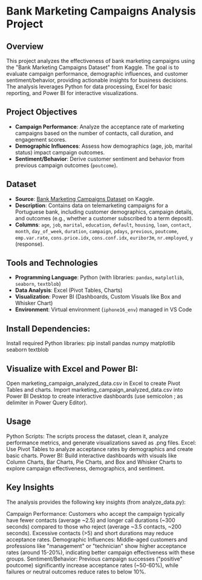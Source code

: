 # Bank Marketing Campaigns Analysis Project

## Overview
This project analyzes the effectiveness of bank marketing campaigns using the "Bank Marketing Campaigns Dataset" from Kaggle. The goal is to evaluate campaign performance, demographic influences, and customer sentiment/behavior, providing actionable insights for business decisions. The analysis leverages Python for data processing, Excel for basic reporting, and Power BI for interactive visualizations.

## Project Objectives
- **Campaign Performance**: Analyze the acceptance rate of marketing campaigns based on the number of contacts, call duration, and engagement scores.
- **Demographic Influences**: Assess how demographics (age, job, marital status) impact campaign outcomes.
- **Sentiment/Behavior**: Derive customer sentiment and behavior from previous campaign outcomes (`poutcome`).

## Dataset
- **Source**: [Bank Marketing Campaigns Dataset](https://www.kaggle.com/datasets/volodymyrgavrysh/bank-marketing-campaigns-dataset) on Kaggle.
- **Description**: Contains data on telemarketing campaigns for a Portuguese bank, including customer demographics, campaign details, and outcomes (e.g., whether a customer subscribed to a term deposit).
- **Columns**: `age`, `job`, `marital`, `education`, `default`, `housing`, `loan`, `contact`, `month`, `day_of_week`, `duration`, `campaign`, `pdays`, `previous`, `poutcome`, `emp.var.rate`, `cons.price.idx`, `cons.conf.idx`, `euribor3m`, `nr.employed`, `y` (response).

## Tools and Technologies
- **Programming Language**: Python (with libraries: `pandas`, `matplotlib`, `seaborn`, `textblob`)
- **Data Analysis**: Excel (Pivot Tables, Charts)
- **Visualization**: Power BI (Dashboards, Custom Visuals like Box and Whisker Chart)
- **Environment**: Virtual environment (`iphone16_env`) managed in VS Code

## Install Dependencies:
Install required Python libraries: pip install pandas numpy matplotlib seaborn textblob

## Visualize with Excel and Power BI:
Open marketing_campaign_analyzed_data.csv in Excel to create Pivot Tables and charts.
Import marketing_campaign_analyzed_data.csv into Power BI Desktop to create interactive dashboards (use semicolon ; as delimiter in Power Query Editor).

## Usage
Python Scripts: The scripts process the dataset, clean it, analyze performance metrics, and generate visualizations saved as .png files.
Excel: Use Pivot Tables to analyze acceptance rates by demographics and create basic charts.
Power BI: Build interactive dashboards with visuals like Column Charts, Bar Charts, Pie Charts, and Box and Whisker Charts to explore campaign effectiveness, demographics, and sentiment.

## Key Insights
The analysis provides the following key insights (from analyze_data.py):

Campaign Performance: Customers who accept the campaign typically have fewer contacts (average ~2.5) and longer call durations (~300 seconds) compared to those who reject (average ~3.5 contacts, ~200 seconds). Excessive contacts (>5) and short durations may reduce acceptance rates.
Demographic Influences: Middle-aged customers and professions like "management" or "technician" show higher acceptance rates (around 15-20%), indicating better campaign effectiveness with these groups.
Sentiment/Behavior: Previous campaign successes ("positive" poutcome) significantly increase acceptance rates (~50-60%), while failures or neutral outcomes reduce rates to below 10%.
